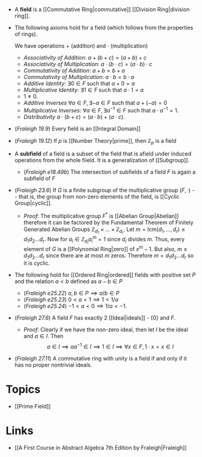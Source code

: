 * A **field** is a [[Commutative Ring|commutative]] [[Division Ring|division ring]]. 

* The following axioms hold for a field (which follows from the properties of rings). 
  
  We have operations $+$ (addition) and $\cdot$ (multiplication)
	* *Associativity of Addition*: $a+(b+c)=(a+b)+c$
	* *Associativity of Multiplication*: $a\cdot (b\cdot c) = (a\cdot b) \cdot c$ 
	* *Commutativity of Addition*: $a+b=b+a$
	* *Commutativity of Multiplication*: $a\cdot b=b\cdot a$
	* *Additive Identity*: $\exists 0\in F$ such that $a+0=a$
	* *Multiplicative Identity*: $\exists 1\in F$ such that $a\cdot 1 = a$
	* $1\ne 0$. 
	* *Additive Inverses* $\forall a\in F, \exists -a \in F$ such that $a+(-a)=0$
	* *Multiplicative Inverses*: $\forall a \in F, \exists a^{-1}\in F$ such that $a\cdot a^{-1} = 1$.
	* *Distributivity* $a\cdot (b+c)=(a\cdot b) + (a\cdot c)$. 

* (*Fraleigh 19.9*) Every field is an [[Integral Domain]]
* (*Fraleigh 19.12*) If $p$ is [[Number Theory|prime]], then $\mathbb{Z}_p$ is a field

* A **subfield** of a field is a subset of the field that is afield under induced operations from the whole fiield. It is a generalization of [[Subgroup]]. 
	* (*Fraleigh e18.49b*) The intersection of subfields of a field $F$ is again a subfield of $F$

* (*Fraleigh 23.6*) If $G$ is a finite subgroup of the multiplicative group $(F,\cdot)$ -- that is, the group from non-zero elements of the field, is [[Cyclic Group|cyclic]].
	* *Proof*: The multiplicative group $F^\ast$ is [[Abelian Group|Abelian]] therefore it can be factored by the Fundamental Theorem of Finitely Generated Abelian Groups  $\mathbb{Z}_{d_1}\times \dots\times\mathbb{Z}_{d_r}$. Let $m=\text{lcm}(d_1,\dots,d_r) \le d_1d_2\dots d_r$. Now for $a_i\in \mathbb{Z}_{d_i}$$a_i^m=1$ since $d_i$ divides $m$. Thus, every element of $G$ is a [[Polynomial Ring|zero]] of $x^m-1$. But also, $m\ge d_1d_2\dots d_r$ since there are at most $m$ zeros. Therefore $m=d_1d_2\dots d_r$  so it is cyclic.

* The following hold for [[Ordered Ring|ordered]] fields with positive set $P$ and the relation $a<b$ defined as $a-b\in P$
	* (*Fraleigh e25.22*) $a,b\in P \implies a/b\in P$
	* (*Fraleigh e25.23*) $0<a<1\implies 1 < 1/a$ 
	* (*Fraleigh e25.24*) $-1<a<0\implies 1/a < -1$.


* (*Fraleigh 27.6*) A field $F$ has exactly $2$ [[Ideal|ideals]] - $\{0\}$ and $F$. 
	* *Proof*: Clearly if we have the non-zero ideal, then let $I$ be the ideal and $a\in I$. Then
	  $$
	  a\in I \implies aa^{-1} \in I \implies 1 \in I \implies \forall x \in F,  1\cdot x =x \in I
	  $$
* (*Fraleigh 27.11*) A commutative ring with unity is a field if and only if it has no proper nontrivial ideals.

# Topics
* [[Prime Field]]

# Links
* [[A First Course in Abstract Algebra 7th Edition by Fraleigh|Fraleigh]]